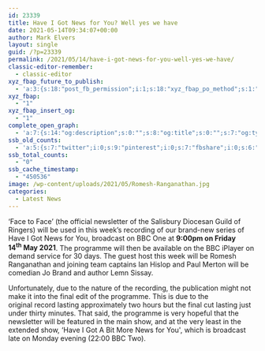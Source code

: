 ```yaml
---
id: 23339
title: Have I Got News for You? Well yes we have
date: 2021-05-14T09:34:07+00:00
author: Mark Elvers
layout: single
guid: /?p=23339
permalink: /2021/05/14/have-i-got-news-for-you-well-yes-we-have/
classic-editor-remember:
  - classic-editor
xyz_fbap_future_to_publish:
  - 'a:3:{s:18:"post_fb_permission";i:1;s:18:"xyz_fbap_po_method";s:1:"2";s:16:"xyz_fbap_message";s:62:"News item added to the CCCBR website: {POST_TITLE} {PERMALINK}";}'
xyz_fbap:
  - "1"
xyz_fbap_insert_og:
  - "1"
complete_open_graph:
  - 'a:7:{s:14:"og:description";s:0:"";s:8:"og:title";s:0:"";s:7:"og:type";s:0:"";s:12:"twitter:card";s:7:"summary";s:15:"twitter:creator";s:0:"";s:19:"twitter:description";s:0:"";s:8:"og:image";s:0:"";}'
ssb_old_counts:
  - 'a:5:{s:7:"twitter";i:0;s:9:"pinterest";i:0;s:7:"fbshare";i:0;s:6:"reddit";i:0;s:6:"tumblr";N;}'
ssb_total_counts:
  - "0"
ssb_cache_timestamp:
  - "450536"
image: /wp-content/uploads/2021/05/Romesh-Ranganathan.jpg
categories:
  - Latest News
---
```

‘Face to Face’ (the official newsletter of the Salisbury Diocesan Guild of Ringers) will be used in this week’s recording of our brand-new series of Have I Got News for You, broadcast on BBC One at **9:00pm on Friday 14<sup>th</sup> May 2021**. The programme will then be available on the BBC iPlayer on demand service for 30 days. The guest host this week will be Romesh Ranganathan and joining team captains Ian Hislop and Paul Merton will be comedian Jo Brand and author Lemn Sissay.

Unfortunately, due to the nature of the recording, the publication might not make it into the final edit of the programme. This is due to the original record lasting approximately two hours but the final cut lasting just under thirty minutes. That said, the programme is very hopeful that the newsletter will be featured in the main show, and at the very least in the extended show, &#8216;Have I Got A Bit More News for You&apos;, which is broadcast late on Monday evening (22:00 BBC Two).
